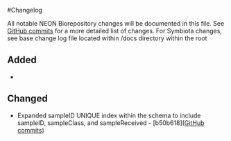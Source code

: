 #Changelog

All notable NEON Biorepository changes will be documented in this file. See [GitHub commits](https://github.com/BioKIC/NEON-Biorepository/commits/master) for a more detailed list of changes. 
For Symbiota changes, see base change log file located within /docs directory within the root  

## Added

*   

## Changed

* Expanded sampleID UNIQUE index within the schema to include sampleID, sampleClass, and sampleReceived - [b50b618]([GitHub commits](https://github.com/BioKIC/NEON-Biorepository/commit/b50b618ba706f318f24cd6dfb8633fcbc9fcd9ae))  
